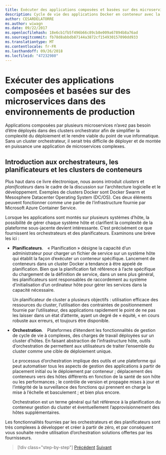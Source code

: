 ```yaml
---
title: Exécuter des applications composées et basées sur des microservices dans des environnements de production
description: Cycle de vie des applications Docker en conteneur avec la plateforme et les outils Microsoft
author: CESARDELATORRE
ms.author: wiwagn
ms.date: 09/22/2017
ms.openlocfilehash: 18e6cb1fb5f496b66c89cb8e009a67894b8a76ad
ms.sourcegitcommit: fb78d8abbdb87144a3872cf154930157090dd933
ms.translationtype: MT
ms.contentlocale: fr-FR
ms.lasthandoff: 09/26/2018
ms.locfileid: "47232980"
---
```

# <a name="run-composed-and-microservices-based-applications-in-production-environments"></a>Exécuter des applications composées et basées sur des microservices dans des environnements de production

Applications composées par plusieurs microservices n’avez pas besoin d’être déployés dans des clusters orchestrator afin de simplifier la complexité du déploiement et le rendre viable du point de vue informatique. Sans un cluster orchestrateur, il serait très difficile de déployer et de montée en puissance une application de microservices complexes.

## <a name="introduction-to-orchestrators-schedulers-and-container-clusters"></a>Introduction aux orchestrateurs, les planificateurs et les clusters de conteneurs

Plus haut dans ce livre électronique, nous avons introduit *clusters* et *planificateurs* dans le cadre de la discussion sur l’architecture logicielle et le développement. Exemples de clusters Docker sont Docker Swarm et Mesosphere Datacenter Operating System (DC/OS). Ces deux éléments peuvent fonctionner comme une partie de l’infrastructure fournie par Microsoft Azure Container Service.

Lorsque les applications sont montés sur plusieurs systèmes d’hôte, la possibilité de gérer chaque système hôte et clarifient la complexité de la plateforme sous-jacente devient intéressante. C’est précisément ce que fournissent les orchestrateurs et des planificateurs. Examinons une brève les ici :

- **Planificateurs**. « Planification » désigne la capacité d’un administrateur pour charger un fichier de service sur un système hôte qui établit la façon d’exécuter un conteneur spécifique. Lancement de conteneurs dans un cluster Docker a tendance à être appelé de planification. Bien que la planification fait référence à l’acte spécifique du chargement de la définition de service, dans un sens plus général, les planificateurs sont responsables de raccordement au système d’initialisation d’un ordinateur hôte pour gérer les services dans la capacité nécessaire.

   Un planificateur de cluster a plusieurs objectifs : utilisation efficace des ressources du cluster, l’utilisation des contraintes de positionnement fournie par l’utilisateur, des applications rapidement le point de ne pas les laisser dans un état d’attente, ayant un degré de « équité, « en cours robuste aux erreurs, et toujours être disponible.

- **Orchestration**. Plateformes d’étendent les fonctionnalités de gestion de cycle de vie à complexes, des charges de travail déployées sur un cluster d’hôtes. En faisant abstraction de l’infrastructure hôte, outils d’orchestration de permettent aux utilisateurs de traiter l’ensemble du cluster comme une cible de déploiement unique.

   Le processus d’orchestration implique des outils et une plateforme qui peut automatiser tous les aspects de gestion des applications à partir de placement initial ou le déploiement par conteneur ; déplacement des conteneurs vers des hôtes différents en fonction de la santé de son hôte ou les performances ; le contrôle de version et propagée mises à jour et l’intégrité de la surveillance des fonctions qui prennent en charge la mise à l’échelle et basculement ; et bien plus encore.

   Orchestration est un terme général qui fait référence à la planification du conteneur gestion du cluster et éventuellement l’approvisionnement des hôtes supplémentaires.

Les fonctionnalités fournies par les orchestrateurs et des planificateurs sont très complexes à développer et créer à partir de zéro, et par conséquent vous souhaite rendre utilisation d’orchestration solutions offertes par les fournisseurs.


>[!div class="step-by-step"]
[Précédent](index.md)
[Suivant](manage-production-docker-environments.md)

